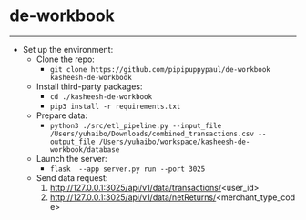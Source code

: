 # de-workbook
--------------------------------------------

- Set up the environment:
    - Clone the repo:
		- `git clone https://github.com/pipipuppypaul/de-workbook  kasheesh-de-workbook`
	- Install third-party packages:
		- `cd ./kasheesh-de-workbook`
		- `pip3 install -r requirements.txt`
	- Prepare data:
		- `python3 ./src/etl_pipeline.py --input_file /Users/yuhaibo/Downloads/combined_transactions.csv --output_file /Users/yuhaibo/workspace/kasheesh-de-workbook/database`
	- Launch the server:
		- `flask  --app server.py run --port 3025`
	- Send data request:
		1. http://127.0.0.1:3025/api/v1/data/transactions/<user_id>
		2. http://127.0.0.1:3025/api/v1/data/netReturns/<merchant_type_code>
